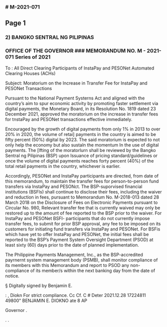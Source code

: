 ### # M-2021-071

## Page 1

### 2) BANGKO SENTRAL NG PILIPINAS

### OFFICE OF THE GOVERNOR ### MEMORANDUM NO. M - 2021-071 Series of 2021

To : All Direct Clearing Participants of InstaPay and PESONet Automated Clearing Houses (ACHs)

Subject: Moratorium on the Increase in Transfer Fee for InstaPay and PESONet Transactions

Pursuant to the National Payment Systerns Act and aligned with the country’s aim to spur economic activity by promoting faster settlement via digital payments, the Monetary Board, in its Resolution No. 1819 dated 23 December 2021, approved the moratorium on the increase in transfer fees for tnstaPay and PESONet transactions effective immediately.

Encouraged by the growth of digital payments from only 1% in 2013 to over 20% in 2020, the volume of retai] payments in the country is aimed to be fifty percent (50%) digital by 2023. The said moratorium is expected to not only help the economy but also sustaln the momentum In the use of digital payments. The [lfting of the moratorlurn shall be reviewed by the Bangko Sentral ng Pilipinas (BSP) upon Issuance of pricing standard/guidelines or once the volume of digital payments reaches forty percent (40%) of the total retail payments in the country, whichever is earlier.

Accordingly, PESONet and InstaPay participants are directed, from date of this memorandum, to maintain the transfer fees for person-to-person fund transfers via InstaPay and PESONct. The BSP-suporvised financial institutions (BSFls) shall continue to disclose their fees, including the waiver and reduction in fees, pursuant to Memorandum No. M-2018-013 dated 28 March 2018 on the Disclosure of Fees on Electronic Payments pursuant to Circular No. 980, Relevant transfer fee that is currently waived may only be restored up to the amount of fee reported to the BSP prior to the waiver. For InstaPay and PESONet BSFI- participants that do not currently impose transfer fees, to submit for prior BSP approval, any fee to be imposed on its customers for initiating fund transfers via InstaPay and PESONet. For BSFis which have yet to offer InstaPay and PESONet, the initial fees shall be reported to the BSP’s Payment System Oversight Department (PSOD) at least sixty (60) days prior to the date of planned implementation.

The Philippine Payments Management, Inc., as the BSP-accredited payrnernt system management body (PSMB), shall monitor compliance of its members with this Memorandum and report to PSOD any non-compliance of its member/s within the next banking day from the date of notice.

§ Digitally signed by Benjamin E.

: , Diokn For strict compliance. Cc Cf. C # Deter 2021.12.28 17224811 49800" BENJAMIN E. DIOKNO ate 8 AP

Governor .

. .

